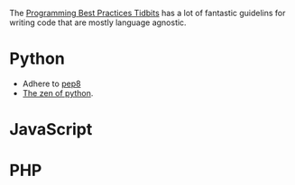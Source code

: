 The [Programming Best Practices
Tidbits](https://github.com/thomasdavis/best-practices) has a lot of fantastic
guidelins for writing code that are mostly language agnostic.

# Python

- Adhere to [pep8](http://www.python.org/dev/peps/pep-0008/)
- [The zen of python](http://www.python.org/dev/peps/pep-0020/).

# JavaScript

# PHP


